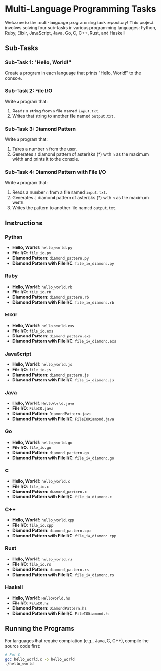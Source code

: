 # Multi-Language Programming Tasks

Welcome to the multi-language programming task repository! This project involves solving four sub-tasks in various programming languages: Python, Ruby, Elixir, JavaScript, Java, Go, C, C++, Rust, and Haskell.

## Sub-Tasks

### Sub-Task 1: "Hello, World!"
Create a program in each language that prints "Hello, World!" to the console.

### Sub-Task 2: File I/O
Write a program that:
1. Reads a string from a file named `input.txt`.
2. Writes that string to another file named `output.txt`.

### Sub-Task 3: Diamond Pattern
Write a program that:
1. Takes a number `n` from the user.
2. Generates a diamond pattern of asterisks (*) with `n` as the maximum width and prints it to the console.

### Sub-Task 4: Diamond Pattern with File I/O
Write a program that:
1. Reads a number `n` from a file named `input.txt`.
2. Generates a diamond pattern of asterisks (*) with `n` as the maximum width.
3. Writes the pattern to another file named `output.txt`.

## Instructions

### Python
- **Hello, World!**: `hello_world.py`
- **File I/O**: `file_io.py`
- **Diamond Pattern**: `diamond_pattern.py`
- **Diamond Pattern with File I/O**: `file_io_diamond.py`

### Ruby
- **Hello, World!**: `hello_world.rb`
- **File I/O**: `file_io.rb`
- **Diamond Pattern**: `diamond_pattern.rb`
- **Diamond Pattern with File I/O**: `file_io_diamond.rb`

### Elixir
- **Hello, World!**: `hello_world.exs`
- **File I/O**: `file_io.exs`
- **Diamond Pattern**: `diamond_pattern.exs`
- **Diamond Pattern with File I/O**: `file_io_diamond.exs`

### JavaScript
- **Hello, World!**: `hello_world.js`
- **File I/O**: `file_io.js`
- **Diamond Pattern**: `diamond_pattern.js`
- **Diamond Pattern with File I/O**: `file_io_diamond.js`

### Java
- **Hello, World!**: `HelloWorld.java`
- **File I/O**: `FileIO.java`
- **Diamond Pattern**: `DiamondPattern.java`
- **Diamond Pattern with File I/O**: `FileIODiamond.java`

### Go
- **Hello, World!**: `hello_world.go`
- **File I/O**: `file_io.go`
- **Diamond Pattern**: `diamond_pattern.go`
- **Diamond Pattern with File I/O**: `file_io_diamond.go`

### C
- **Hello, World!**: `hello_world.c`
- **File I/O**: `file_io.c`
- **Diamond Pattern**: `diamond_pattern.c`
- **Diamond Pattern with File I/O**: `file_io_diamond.c`

### C++
- **Hello, World!**: `hello_world.cpp`
- **File I/O**: `file_io.cpp`
- **Diamond Pattern**: `diamond_pattern.cpp`
- **Diamond Pattern with File I/O**: `file_io_diamond.cpp`

### Rust
- **Hello, World!**: `hello_world.rs`
- **File I/O**: `file_io.rs`
- **Diamond Pattern**: `diamond_pattern.rs`
- **Diamond Pattern with File I/O**: `file_io_diamond.rs`

### Haskell
- **Hello, World!**: `HelloWorld.hs`
- **File I/O**: `FileIO.hs`
- **Diamond Pattern**: `DiamondPattern.hs`
- **Diamond Pattern with File I/O**: `FileIODiamond.hs`

## Running the Programs

For languages that require compilation (e.g., Java, C, C++), compile the source code first:

```bash
# For C
gcc hello_world.c -o hello_world
./hello_world

